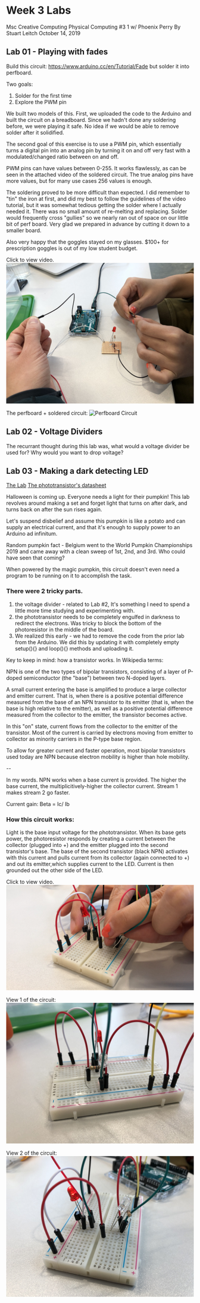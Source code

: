 # Week 3 Labs
Msc Creative Computing
Physical Computing #3 1 w/ Phoenix Perry
By Stuart Leitch
October 14, 2019

## Lab 01 - Playing with fades
Build this circuit: https://www.arduino.cc/en/Tutorial/Fade but solder it into perfboard.

Two goals:
1) Solder for the first time
2) Explore the PWM pin

We built two models of this. First, we uploaded the code to the Arduino and built the circuit on a breadboard. Since we hadn't done any soldering before, we were playing it safe. No idea if we would be able to remove solder after it solidified.

The second goal of this exercise is to use a PWM pin, which essentially turns a digital pin into an analog pin by turning it on and off very fast with a modulated/changed ratio between on and off. 

PWM pins can have values between 0-255. It works flawlessly, as can be seen in the attached video of the soldered circuit.
The true analog pins have more values, but for many use cases 256 values is enough.

The soldering proved to be more difficult than expected. I did remember to "tin" the iron at first, and did my best to follow the guidelines of the video tutorial, but it was somewhat tedious getting the solder where I actually needed it. There was no small amount of re-melting and replacing. Solder would frequently cross "gullies" so we nearly ran out of space on our little bit of perf board. Very glad we prepared in advance by cutting it down to a smaller board.

Also very happy that the goggles stayed on my glasses. $100+ for prescription goggles is out of my low student budget. 

Click to view video.
[![PWM VIDEO](https://github.com/Toruitas/pcomp/blob/master/wk3/1_soldered_circuit.JPG)](https://youtu.be/wF0G4sqYSjE "PWM VIDEO")

The perfboard + soldered circuit:
![Perfboard Circuit](https://github.com/Toruitas/pcomp/wk3/blob/master/1_isolated_soldered_circuit.JPG)

## Lab 02 - Voltage Dividers

The recurrant thought during this lab was, what would a voltage divider be used for? Why would you want to drop voltage?

## Lab 03 - Making a dark detecting LED

[The Lab](https://makezine.com/projects/dark-detecting-led/)
[The phototransistor's datasheet](https://www.avnet.com/shop/emea/products/everlight/pt333-3c-3074457345634369228?&r=EMEA&CMP=AVNET-EMEA-PPC-Google-All-English-AVE14-SKU-1699305114-66248026957-042019|mkwid|skycZlOwT_dc|pcrid|339939286074|pkw|pt333-3c|pmt|p|slid||prd||pgrid|66248026957|ptaid|kwd-14750612769?aka_re=1)

Halloween is coming up. Everyone needs a light for their pumpkin! This lab revolves around making a set and forget light that turns on after dark, and turns back on after the sun rises again. 

Let's suspend disbelief and assume this pumpkin is like a potato and can supply an electrical current, and that it's enough to supply power to an Arduino ad infinitum. 

Random pumpkin fact - Belgium went to the World Pumpkin Championships 2019 and came away with a clean sweep of 1st, 2nd, and 3rd. Who could have seen that coming?

When powered by the magic pumpkin, this circuit doesn't even need a program to be running on it to accomplish the task.

### There were 2 tricky parts. 
1) the voltage divider - related to Lab #2, It's something I need to spend a little more time studying and experimenting with.
2) the phototransistor needs to be completely engulfed in darkness to redirect the electrons. Was tricky to block the bottom of the photoresistor in the middle of the board.
3) We realized this early - we had to remove the code from the prior lab from the Arduino. We did this by updating it with completely empty setup(){} and loop(){} methods and uploading it.

Key to keep in mind: how a transistor works. In Wikipedia terms:

NPN is one of the two types of bipolar transistors, consisting of a layer of P-doped semiconductor (the "base") between two N-doped layers. 

A small current entering the base is amplified to produce a large collector and emitter current. That is, when there is a positive potential difference measured from the base of an NPN transistor to its emitter (that is, when the base is high relative to the emitter), as well as a positive potential difference measured from the collector to the emitter, the transistor becomes active. 

In this "on" state, current flows from the collector to the emitter of the transistor. Most of the current is carried by electrons moving from emitter to collector as minority carriers in the P-type base region. 

To allow for greater current and faster operation, most bipolar transistors used today are NPN because electron mobility is higher than hole mobility. 

--

In my words. NPN works when a base current is provided. The higher the base current, the multiplicitively-higher the collector current. Stream 1 makes stream 2 go faster.

Current gain:
Beta = Ic/ Ib

### How this circuit works:

Light is the base input voltage for the phototransistor. When its base gets power, the photoresistor responds by creating a current between the collector (plugged into +) and the emitter plugged into the second transistor's base. The base of the second transistor (black NPN) activates with this current and pulls current from its collector (again connected to +) and out its emitter,which supplies current to the LED. Current is then grounded out the other side of the LED. 

Click to view video.
[![PHOTOTRANSISTOR VIDEO](https://github.com/Toruitas/pcomp/blob/master/wk3/2c_phototransistor.JPG)](https://youtu.be/9CULAY7hTHc "PHOTOTRANSISTOR VIDEO")

View 1 of the circuit:
![Phototransistor Circuit](https://github.com/Toruitas/pcomp/blob/master/wk3/2a_phototransistor.JPG)

View 2 of the circuit:
![Phototransistor Circuit](https://github.com/Toruitas/pcomp/blob/master/wk3/2b_phototransistor.JPG)
